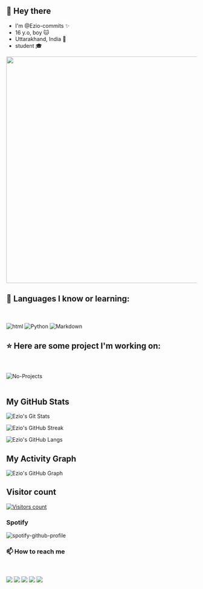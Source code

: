 ## 👋 Hey there

- I'm @Ezio-commits :sparkles:
- 16 y.o, boy :cat:
- Uttarakhand, India :round_pushpin:
- student :mortar_board:
<img src="https://te.legra.ph/file/1a7000442c7aae38d7f4d.jpg" width="600">

## :closed_book: Languages I know or learning:
<br><br>
![html](https://img.shields.io/badge/html-red.svg?style=for-the-badge&logo=html5&logoColor=white)
![Python](https://img.shields.io/badge/python-%230175C2.svg?style=for-the-badge&logo=python&logoColor=white)
![Markdown](https://img.shields.io/badge/markdown-black.svg?style=for-the-badge&logo=markdown&logoColor=white)
<!-- [java](https://img.shields.io/badge/java-blue.svg?style=for-the-badge&logo=java&logoColor=white) 
![JavaScript](https://img.shields.io/badge/javascript-black.svg?style=for-the-badge&logo=javascript&logoColor=%23F7DF1E)-->

## :star: Here are some project I'm working on:
<br><br>
![No-Projects](https://img.shields.io/badge/none-black.svg?style=for-the-badge&logo=none&logoColor=white)
<br><br>

## My GitHub Stats

![Ezio's Git Stats](https://github-readme-stats.vercel.app/api?username=Ezio-commits&include_all_commits=true&count_private=true&theme=midnight-purple)

![Ezio's GitHub Streak](https://github-readme-streak-stats.herokuapp.com?user=Ezio-commits&theme=midnight-purple&border_radius=4.2)

![Ezio's GitHub Langs](https://github-readme-stats.vercel.app/api/top-langs/?username=Ezio-commits&theme=midnight-purple&layout=compact&langs_count=6)

## My Activity Graph


![Ezio's GitHub Graph](https://activity-graph.herokuapp.com/graph?username=Ezio-commits&custom_title=My%20Graph&bg_color=241731&line=f20f80&color=f52f91&point=fdf5ea&hide_border=true&area=false&area_color=fdf5ea)

## Visitor count

<a href="https://t.me/EzioSenpai"><img src="https://komarev.com/ghpvc/?username=Ezio-commits&color=blueviolet&style=for-the-badge" alt="Visitors count"/></a>

### Spotify
![spotify-github-profile](https://spotify-github-profile.vercel.app/api/view?uid=0nahohpt0m2j4qzc8e9at83hx&cover_image=true&theme=novatorem&show_offline=false&background_color=121212&bar_color=53b14f&bar_color_cover=false)

### 📫 How to reach me
<br><br> 
[<img src="https://img.shields.io/badge/Telegram-%230175C2?style=for-the-badge&logo=telegram">](https://t.me/EzioSenpai)
[<img src="https://img.shields.io/badge/Email-brown?style=for-the-badge&logo=gmail">](mailto:)
[<img src="https://img.shields.io/badge/discord-5865f2?style=for-the-badge&logo=discord&logoColor=black">](discordapp.com/users/Ezio#3352)
[<img src="https://img.shields.io/badge/anilist-%230175C2?style=for-the-badge&logo=anilist">](https://anilist.co/user/5773634)
[<img src="https://img.shields.io/badge/spotify-darkgreen?style=for-the-badge&logo=spotify">](https://open.spotify.com/user/0nahohpt0m2j4qzc8e9at83hx?si=IufmIpWOSdi2aISL8tVABg&utm)
<!--- edit the contact and anilist info later --->




<!---
Ezio-commits/Ezio-commits is a ✨ special ✨ repository because its `README.md` (this file) appears on your GitHub profile.
You can click the Preview link to take a look at your changes.
--->
